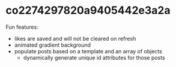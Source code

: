 # co2274297820a9405442e3a2a

Fun features:
- likes are saved and will not be cleared on refresh
- animated gradient background
- populate posts based on a template and an array of objects
    - dynamically generate unique id attributes for those posts 
